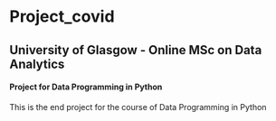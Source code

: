 # Project_covid
## University of Glasgow - Online MSc on Data Analytics 
#### Project for Data Programming in Python

This is the end project for the course of Data Programming in Python
